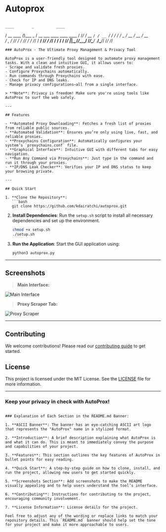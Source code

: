 # Autoprox
```markdown
```
    ____        _          ____                      
   / __ \____ _(_)___ _   / __ \___  ____  ____  ____ 
  / /_/ / __ `/ / __ `/  / / / / _ \/ __ \/ __ \/ __ \
 / _, _/ /_/ / / /_/ /  / /_/ /  __/ /_/ / /_/ / / / /
/_/ |_|\__,_/_/\__,_/  /_____/\___/ .___/\____/_/ /_/ 
                                /_/                  
```
### AutoProx - The Ultimate Proxy Management & Privacy Tool

AutoProx is a user-friendly tool designed to automate proxy management tasks. With a clean and intuitive GUI, it allows users to:
- Scrape and validate fresh proxies.
- Configure Proxychains automatically.
- Run commands through Proxychains with ease.
- Check for IP and DNS leaks.
- Manage privacy configurations—all from a single interface.

> **Note**: Privacy is freedom! Make sure you're using tools like AutoProx to surf the web safely.

---

## Features

- **Automated Proxy Downloading**: Fetches a fresh list of proxies from reliable public sources.
- **Automated Validation**: Ensures you’re only using live, fast, and reliable proxies.
- **Proxychains Configuration**: Automatically configures your system’s `proxychains.conf` file.
- **Graphical Interface**: Intuitive GUI with different tabs for easy navigation.
- **Run Any Command via Proxychains**: Just type in the command and run it through your proxies.
- **IP/DNS Leak Checker**: Verifies your IP and DNS status to keep your browsing private.

---

## Quick Start

1. **Clone the Repository**:
   ```bash
   git clone https://github.com/kdairatchi/autoprox.git
   ```

2. **Install Dependencies**:
   Run the `setup.sh` script to install all necessary dependencies and set up the environment.
   ```bash
   chmod +x setup.sh
   ./setup.sh
   ```

3. **Run the Application**:
   Start the GUI application using:
   ```bash
   python3 autoprox.py
   ```

---

## Screenshots

> **Main Interface:**

![Main Interface](screenshots/main_interface.png)

> **Proxy Scraper Tab:**

![Proxy Scraper](screenshots/proxy_scraper.png)

---

## Contributing

We welcome contributions! Please read our [contributing guide](CONTRIBUTING.md) to get started.

## License

This project is licensed under the MIT License. See the [LICENSE](LICENSE) file for more information.

---

### Keep your privacy in check with AutoProx!
```

### Explanation of Each Section in the README.md Banner:

1. **ASCII Banner**: The banner has an eye-catching ASCII art logo that represents the "AutoProx" name in a stylized format.

2. **Introduction**: A brief description explaining what AutoProx is and what it can do. This is meant to immediately convey the purpose and capabilities of your project.

3. **Features**: This section outlines the key features of AutoProx in bullet points for easy reading.

4. **Quick Start**: A step-by-step guide on how to clone, install, and run the project, allowing new users to get started quickly.

5. **Screenshots Section**: Add screenshots to make the README visually appealing and to help users understand the tool’s interface.

6. **Contributing**: Instructions for contributing to the project, encouraging community involvement.

7. **License Information**: License details for the project.

Feel free to adjust any of the wording or replace links to match your repository details. This `README.md` banner should help set the tone for your project and make it more approachable to users.

